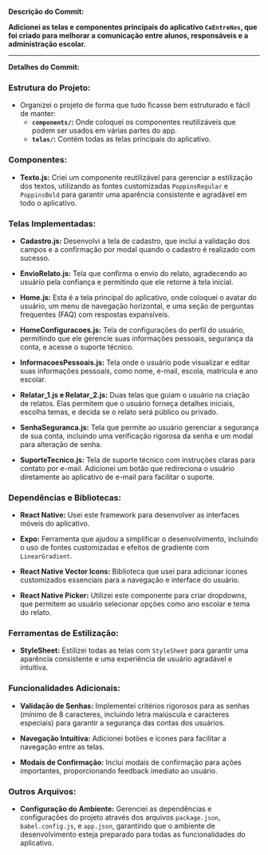 **Descrição do Commit:**

**Adicionei as telas e componentes principais do aplicativo `CaEntreNos`, que foi criado para melhorar a comunicação entre alunos, responsáveis e a administração escolar.**

---

**Detalhes do Commit:**

### Estrutura do Projeto:
- Organizei o projeto de forma que tudo ficasse bem estruturado e fácil de manter:
  - **`components/`:** Onde coloquei os componentes reutilizáveis que podem ser usados em várias partes do app.
  - **`telas/`:** Contém todas as telas principais do aplicativo.

### Componentes:
- **Texto.js:** Criei um componente reutilizável para gerenciar a estilização dos textos, utilizando as fontes customizadas `PoppinsRegular` e `PoppinsBold` para garantir uma aparência consistente e agradável em todo o aplicativo.

### Telas Implementadas:
- **Cadastro.js:** Desenvolvi a tela de cadastro, que inclui a validação dos campos e a confirmação por modal quando o cadastro é realizado com sucesso.

- **EnvioRelato.js:** Tela que confirma o envio do relato, agradecendo ao usuário pela confiança e permitindo que ele retorne à tela inicial.

- **Home.js:** Esta é a tela principal do aplicativo, onde coloquei o avatar do usuário, um menu de navegação horizontal, e uma seção de perguntas frequentes (FAQ) com respostas expansíveis.

- **HomeConfiguracoes.js:** Tela de configurações do perfil do usuário, permitindo que ele gerencie suas informações pessoais, segurança da conta, e acesse o suporte técnico.

- **InformacoesPessoais.js:** Tela onde o usuário pode visualizar e editar suas informações pessoais, como nome, e-mail, escola, matrícula e ano escolar.

- **Relatar_1.js e Relatar_2.js:** Duas telas que guiam o usuário na criação de relatos. Elas permitem que o usuário forneça detalhes iniciais, escolha temas, e decida se o relato será público ou privado.

- **SenhaSeguranca.js:** Tela que permite ao usuário gerenciar a segurança de sua conta, incluindo uma verificação rigorosa da senha e um modal para alteração de senha.

- **SuporteTecnico.js:** Tela de suporte técnico com instruções claras para contato por e-mail. Adicionei um botão que redireciona o usuário diretamente ao aplicativo de e-mail para facilitar o suporte.

### Dependências e Bibliotecas:
- **React Native:** Usei este framework para desenvolver as interfaces móveis do aplicativo.
  
- **Expo:** Ferramenta que ajudou a simplificar o desenvolvimento, incluindo o uso de fontes customizadas e efeitos de gradiente com `LinearGradient`.

- **React Native Vector Icons:** Biblioteca que usei para adicionar ícones customizados essenciais para a navegação e interface do usuário.

- **React Native Picker:** Utilizei este componente para criar dropdowns, que permitem ao usuário selecionar opções como ano escolar e tema do relato.

### Ferramentas de Estilização:
- **StyleSheet:** Estilizei todas as telas com `StyleSheet` para garantir uma aparência consistente e uma experiência de usuário agradável e intuitiva.

### Funcionalidades Adicionais:
- **Validação de Senhas:** Implementei critérios rigorosos para as senhas (mínimo de 8 caracteres, incluindo letra maiúscula e caracteres especiais) para garantir a segurança das contas dos usuários.
  
- **Navegação Intuitiva:** Adicionei botões e ícones para facilitar a navegação entre as telas.

- **Modais de Confirmação:** Incluí modais de confirmação para ações importantes, proporcionando feedback imediato ao usuário.

### Outros Arquivos:
- **Configuração do Ambiente:** Gerenciei as dependências e configurações do projeto através dos arquivos `package.json`, `babel.config.js`, e `app.json`, garantindo que o ambiente de desenvolvimento esteja preparado para todas as funcionalidades do aplicativo.
